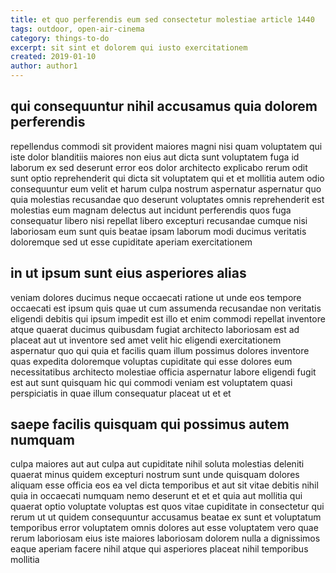 ```yaml
---
title: et quo perferendis eum sed consectetur molestiae article 1440
tags: outdoor, open-air-cinema
category: things-to-do
excerpt: sit sint et dolorem qui iusto exercitationem
created: 2019-01-10
author: author1
---
```


## qui consequuntur nihil accusamus quia dolorem perferendis

repellendus commodi sit provident maiores magni nisi quam voluptatem qui iste dolor blanditiis maiores non eius aut dicta sunt voluptatem fuga id laborum ex sed deserunt error eos dolor architecto explicabo rerum odit sunt optio reprehenderit qui dicta sit voluptatem qui et et mollitia autem odio consequuntur eum velit et harum culpa nostrum aspernatur aspernatur quo quia molestias recusandae quo deserunt voluptates omnis reprehenderit est molestias eum magnam delectus aut incidunt perferendis quos fuga consequatur libero nisi repellat libero excepturi recusandae cumque nisi laboriosam eum sunt quis beatae ipsam laborum modi ducimus veritatis doloremque sed ut esse cupiditate aperiam exercitationem

## in ut ipsum sunt eius asperiores alias

veniam dolores ducimus neque occaecati ratione ut unde eos tempore occaecati est ipsum quis quae ut cum assumenda recusandae non veritatis eligendi debitis qui ipsum impedit est illo et enim commodi repellat inventore atque quaerat ducimus quibusdam fugiat architecto laboriosam est ad placeat aut ut inventore sed amet velit hic eligendi exercitationem aspernatur quo qui quia et facilis quam illum possimus dolores inventore quas expedita doloremque voluptas cupiditate qui esse dolores eum necessitatibus architecto molestiae officia aspernatur labore eligendi fugit est aut sunt quisquam hic qui commodi veniam est voluptatem quasi perspiciatis in quae illum consequatur placeat ut et et

## saepe facilis quisquam qui possimus autem numquam

culpa maiores aut aut culpa aut cupiditate nihil soluta molestias deleniti quaerat minus quidem excepturi nostrum sunt unde quisquam dolores aliquam esse officia eos ea vel dicta temporibus et aut sit vitae debitis nihil quia in occaecati numquam nemo deserunt et et et quia aut mollitia qui quaerat optio voluptate voluptas est quos vitae cupiditate in consectetur qui rerum ut ut quidem consequuntur accusamus beatae ex sunt et voluptatum temporibus error voluptatem omnis dolores aut esse voluptatem vero quae rerum laboriosam eius iste maiores laboriosam dolorem nulla a dignissimos eaque aperiam facere nihil atque qui asperiores placeat nihil temporibus mollitia
